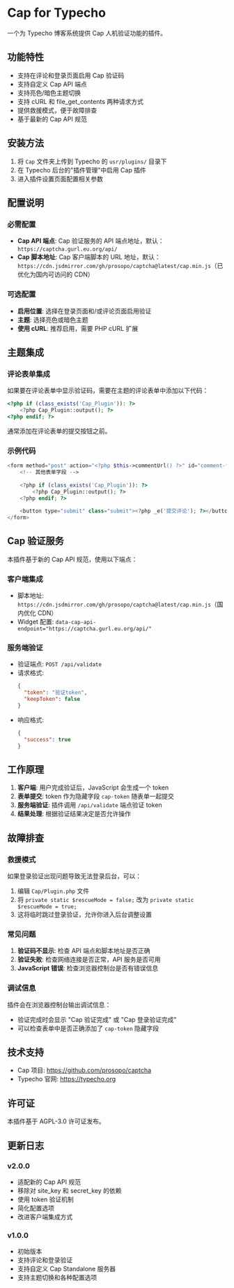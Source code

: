 # Cap for Typecho

一个为 Typecho 博客系统提供 Cap 人机验证功能的插件。

## 功能特性

- 支持在评论和登录页面启用 Cap 验证码
- 支持自定义 Cap API 端点
- 支持亮色/暗色主题切换
- 支持 cURL 和 file_get_contents 两种请求方式
- 提供救援模式，便于故障排查
- 基于最新的 Cap API 规范

## 安装方法

1. 将 `Cap` 文件夹上传到 Typecho 的 `usr/plugins/` 目录下
2. 在 Typecho 后台的"插件管理"中启用 Cap 插件
3. 进入插件设置页面配置相关参数

## 配置说明

### 必需配置

- **Cap API 端点**: Cap 验证服务的 API 端点地址，默认：`https://captcha.gurl.eu.org/api/`
- **Cap 脚本地址**: Cap 客户端脚本的 URL 地址，默认：`https://cdn.jsdmirror.com/gh/prosopo/captcha@latest/cap.min.js`（已优化为国内可访问的 CDN）

### 可选配置

- **启用位置**: 选择在登录页面和/或评论页面启用验证
- **主题**: 选择亮色或暗色主题
- **使用 cURL**: 推荐启用，需要 PHP cURL 扩展

## 主题集成

### 评论表单集成

如果要在评论表单中显示验证码，需要在主题的评论表单中添加以下代码：

```php
<?php if (class_exists('Cap_Plugin')): ?>
    <?php Cap_Plugin::output(); ?>
<?php endif; ?>
```

通常添加在评论表单的提交按钮之前。

### 示例代码

```php
<form method="post" action="<?php $this->commentUrl() ?>" id="comment-form" role="form">
    <!-- 其他表单字段 -->
    
    <?php if (class_exists('Cap_Plugin')): ?>
        <?php Cap_Plugin::output(); ?>
    <?php endif; ?>
    
    <button type="submit" class="submit"><?php _e('提交评论'); ?></button>
</form>
```

## Cap 验证服务

本插件基于新的 Cap API 规范，使用以下端点：

### 客户端集成
- 脚本地址: `https://cdn.jsdmirror.com/gh/prosopo/captcha@latest/cap.min.js`（国内优化 CDN）
- Widget 配置: `data-cap-api-endpoint="https://captcha.gurl.eu.org/api/"`

### 服务端验证
- 验证端点: `POST /api/validate`
- 请求格式:
  ```json
  {
    "token": "验证token",
    "keepToken": false
  }
  ```
- 响应格式:
  ```json
  {
    "success": true
  }
  ```

## 工作原理

1. **客户端**: 用户完成验证后，JavaScript 会生成一个 token
2. **表单提交**: token 作为隐藏字段 `cap-token` 随表单一起提交
3. **服务端验证**: 插件调用 `/api/validate` 端点验证 token
4. **结果处理**: 根据验证结果决定是否允许操作

## 故障排查

### 救援模式

如果登录验证出现问题导致无法登录后台，可以：

1. 编辑 `Cap/Plugin.php` 文件
2. 将 `private static $rescueMode = false;` 改为 `private static $rescueMode = true;`
3. 这将临时跳过登录验证，允许你进入后台调整设置

### 常见问题

1. **验证码不显示**: 检查 API 端点和脚本地址是否正确
2. **验证失败**: 检查网络连接是否正常，API 服务是否可用
3. **JavaScript 错误**: 检查浏览器控制台是否有错误信息

### 调试信息

插件会在浏览器控制台输出调试信息：
- 验证完成时会显示 "Cap 验证完成" 或 "Cap 登录验证完成"
- 可以检查表单中是否正确添加了 `cap-token` 隐藏字段

## 技术支持

- Cap 项目: https://github.com/prosopo/captcha
- Typecho 官网: https://typecho.org

## 许可证

本插件基于 AGPL-3.0 许可证发布。

## 更新日志

### v2.0.0
- 适配新的 Cap API 规范
- 移除对 site_key 和 secret_key 的依赖
- 使用 token 验证机制
- 简化配置选项
- 改进客户端集成方式

### v1.0.0
- 初始版本
- 支持评论和登录验证
- 支持自定义 Cap Standalone 服务器
- 支持主题切换和各种配置选项